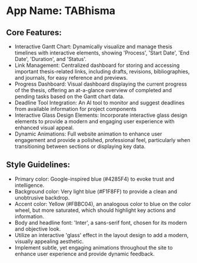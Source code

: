# **App Name**: TABhisma

## Core Features:

- Interactive Gantt Chart: Dynamically visualize and manage thesis timelines with interactive elements, showing 'Process', 'Start Date', 'End Date', 'Duration', and 'Status'.
- Link Management: Centralized dashboard for storing and accessing important thesis-related links, including drafts, revisions, bibliographies, and journals, for easy reference and previews.
- Progress Dashboard: Visual dashboard displaying the current progress of the thesis, offering an at-a-glance overview of completed and pending tasks based on the Gantt chart data.
- Deadline Tool Integration: An AI tool to monitor and suggest deadlines from available information for project components
- Interactive Glass Design Elements: Incorporate interactive glass design elements to provide a modern and engaging user experience with enhanced visual appeal.
- Dynamic Animations: Full website animation to enhance user engagement and provide a polished, professional feel, particularly when transitioning between sections or displaying key data.

## Style Guidelines:

- Primary color: Google-inspired blue (#4285F4) to evoke trust and intelligence.
- Background color: Very light blue (#F1F8FF) to provide a clean and unobtrusive backdrop.
- Accent color: Yellow (#FBBC04), an analogous color to blue on the color wheel, but more saturated, which should highlight key actions and information.
- Body and headline font: 'Inter', a sans-serif font, chosen for its modern and objective look.
- Utilize an interactive 'glass' effect in the layout design to add a modern, visually appealing aesthetic.
- Implement subtle, yet engaging animations throughout the site to enhance user experience and provide dynamic feedback.